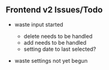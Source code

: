 ## Frontend v2 Issues/Todo

* waste input started
    - delete needs to be handled
    - add needs to be handled
    - setting date to last selected?

* waste settings not yet begun
